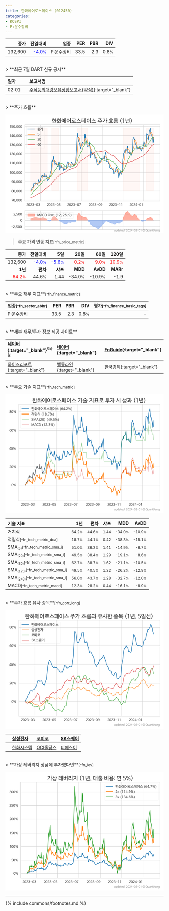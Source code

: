 ```yaml
---
title: 한화에어로스페이스 (012450)
categories:
- KOSPI
- P:운수장비
---
```

| **종가** | **전일대비** | **업종** | **PER** | **PBR** | **DIV** |
| -------: | -----------: | -------: | ------: | ------: | ------: |
| 132,600 | <span style="color: blue">-4.0<small>%</small></span> | P:운수장비 | 33.5 | 2.3 | 0.8<small>%</small> |

<!-- more -->

<br>
> **최근 7일 DART 신규 공시**<a id="dart"></a>


| **일자** |      | **보고서명** |
| :------- | :--- | :----------- |
| 02&#x2011;01 | | [주식등의대량보유상황보고서(약식)](https://dart.fss.or.kr/dsaf001/main.do?rcpNo=20240201000388){:target="_blank"} |

<br>
> **주가 흐름**<a id="price"></a>

![012450](/stock/images/012450.png)

> **주요 가격 변동 지표**<small>[^fn_price_metric]</small>

| **종가** | **전일대비** | **5일** | **20일** | **60일** | **120일** |
| -------: | -----------: | ------: | -------: | -------: | --------: |
| 132,600 | <span style="color: blue">-4.0<small>%</small></span> | <span style="color: blue">-5.6<small>%</small></span> | <span style="color: red">0.2<small>%</small></span> | <span style="color: red">9.0<small>%</small></span> | <span style="color: red">10.9<small>%</small></span> |
| **1년** | **편차** | **샤프** | **MDD** | **AvDD** | **MARr** |
| <span style="color: red">64.2<small>%</small></span> | 44.6<small>%</small> | 1.44 | -34.0<small>%</small> | -10.9<small>%</small> | -1.9 |

<br>
> **주요 재무 지표**<small>[^fn_finance_metric]</small>

| **업종**<small>[^fn_sector_abbr]</small> | **PER** | **PBR** | **DIV** | **평가**<small>[^fn_finance_basic_tags]</small> |
| :--------------------------------------- | ------: | ------: | ------: | ----------------------------------------------: |
| P:운수장비 | 33.5 | 2.3 | 0.8<small>%</small> | - |

<br>
> **세부 재무/투자 정보 제공 사이트**

| [네이버](https://m.stock.naver.com/domestic/stock/012450/finance/summary){:target="_blank"}<sup><small>모바일</small></sup> | [네이버](https://finance.naver.com/item/coinfo.naver?code=012450){:target="_blank"} | [FnGuide](https://comp.fnguide.com/SVO2/ASP/SVD_Invest.asp?gicode=A012450&MenuYn=Y){:target="_blank"} |
| :----- | :--- | :--- |
| [와이즈리포트](https://comp.wisereport.co.kr/company/c1040001.aspx?cmp_cd=012450){:target="_blank"} | [밸류라인](https://www.valueline.co.kr/finance/summary/012450){:target="_blank"} | [한국경제](https://markets.hankyung.com/stock/012450/financial-summary){:target="_blank"} |

<br>
> **주요 기술 지표**<small>[^fn_tech_metric]</small>


![012450](/stock/images/012450_tech.png)

| **기술 지표** | **1년** | **편차** | **샤프** | **MDD** | **AvDD** |
| :------------ | ------: | -----------: | -------: | ------: | -------: |
| 거치식 | <small>64.2<small>%</small></small> | <small>44.6<small>%</small></small> | <small>1.44</small> | <small>-34.0<small>%</small></small> | <small>-10.9<small>%</small></small> |
| 적립식<small>[^fn_tech_metric_dca]</small> | <small>18.7<small>%</small></small> | <small>44.1<small>%</small></small> | <small>0.42</small> | <small>-38.3<small>%</small></small> | <small>-15.1<small>%</small></small> |
| SMA<small><sub>(5)</sub></small><small>[^fn_tech_metric_sma_i]</small> | <small>51.0<small>%</small></small> | <small>36.2<small>%</small></small> | <small>1.41</small> | <small>-14.9<small>%</small></small> | <small>-6.7<small>%</small></small> |
| SMA<small><sub>(20)</sub></small><small>[^fn_tech_metric_sma_i]</small> | <small>49.5<small>%</small></small> | <small>38.4<small>%</small></small> | <small>1.29</small> | <small>-19.1<small>%</small></small> | <small>-8.6<small>%</small></small> |
| SMA<small><sub>(60)</sub></small><small>[^fn_tech_metric_sma_i]</small> | <small>62.7<small>%</small></small> | <small>38.7<small>%</small></small> | <small>1.62</small> | <small>-21.1<small>%</small></small> | <small>-10.5<small>%</small></small> |
| SMA<small><sub>(120)</sub></small><small>[^fn_tech_metric_sma_i]</small> | <small>49.5<small>%</small></small> | <small>40.5<small>%</small></small> | <small>1.22</small> | <small>-26.2<small>%</small></small> | <small>-12.9<small>%</small></small> |
| SMA<small><sub>(240)</sub></small><small>[^fn_tech_metric_sma_i]</small> | <small>56.0<small>%</small></small> | <small>43.7<small>%</small></small> | <small>1.28</small> | <small>-32.7<small>%</small></small> | <small>-12.0<small>%</small></small> |
| MACD<small>[^fn_tech_metric_macd]</small> | <small>12.3<small>%</small></small> | <small>28.2<small>%</small></small> | <small>0.44</small> | <small>-16.1<small>%</small></small> | <small>-8.9<small>%</small></small> |

<br>
> **주가 흐름 유사 종목**<a id="corr"></a><small>[^fn_corr_long]</small>

![012450](/stock/images/012450_corr.png)

|    | [삼성전자](/005930/) | [코미코](/183300/) | [SK스퀘어](/402340/) |
| :- | :------------------------------------- | :------------------------------------- | :--------------------------------------|
|    | [한화시스템](/272210/) | [OCI홀딩스](/010060/) | [티에스이](/131290/) |

<br>
> **가상 레버리지 상품에 투자했다면**<a id="2x"></a><small>[^fn_lev]</small>

![012450](/stock/images/012450_2x.png)

---
{% include commons/footnotes.md %}